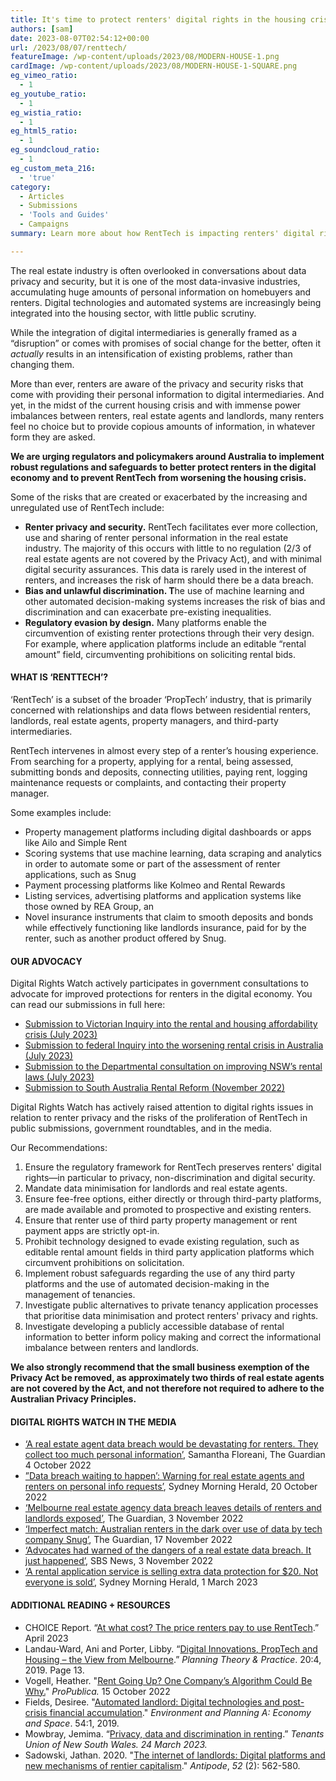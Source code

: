 ```yaml
---
title: It's time to protect renters' digital rights in the housing crisis
authors: [sam]
date: 2023-08-07T02:54:12+00:00
url: /2023/08/07/renttech/
featureImage: /wp-content/uploads/2023/08/MODERN-HOUSE-1.png
cardImage: /wp-content/uploads/2023/08/MODERN-HOUSE-1-SQUARE.png
eg_vimeo_ratio:
  - 1
eg_youtube_ratio:
  - 1
eg_wistia_ratio:
  - 1
eg_html5_ratio:
  - 1
eg_soundcloud_ratio:
  - 1
eg_custom_meta_216:
  - 'true'
category:
  - Articles
  - Submissions
  - 'Tools and Guides'
  - Campaigns
summary: Learn more about how RentTech is impacting renters' digital rights amongst the housing crisis.

---
```

The real estate industry is often overlooked in conversations about data privacy and security, but it is one of the most data-invasive industries, accumulating huge amounts of personal information on homebuyers and renters. Digital technologies and automated systems are increasingly being integrated into the housing sector, with little public scrutiny.

While the integration of digital intermediaries is generally framed as a &#8220;disruption&#8221; or comes with promises of social change for the better, often it _actually_ results in an intensification of existing problems, rather than changing them.

More than ever, renters are aware of the privacy and security risks that come with providing their personal information to digital intermediaries. And yet, in the midst of the current housing crisis and with immense power imbalances between renters, real estate agents and landlords, many renters feel no choice but to provide copious amounts of information, in whatever form they are asked.

**We are urging regulators and policymakers around Australia to implement robust regulations and safeguards to better protect renters in the digital economy and to prevent RentTech from worsening the housing crisis.**

Some of the risks that are created or exacerbated by the increasing and unregulated use of RentTech include:

  * **Renter privacy and security.** RentTech facilitates ever more collection, use and sharing of renter personal information in the real estate industry. The majority of this occurs with little to no regulation (2/3 of real estate agents are not covered by the Privacy Act), and with minimal digital security assurances. This data is rarely used in the interest of renters, and increases the risk of harm should there be a data breach.
  * **Bias and unlawful discrimination. T**he use of machine learning and other automated decision-making systems increases the risk of bias and discrimination and can exacerbate pre-existing inequalities.
  * **Regulatory evasion by design.** Many platforms enable the circumvention of existing renter protections through their very design. For example, where application platforms include an editable &#8220;rental amount&#8221; field, circumventing prohibitions on soliciting rental bids.



#### **WHAT IS &#8216;RENTTECH&#8217;?**

&#8216;RentTech&#8217; is a subset of the broader &#8216;PropTech&#8217; industry, that is primarily concerned with relationships and data flows between residential renters, landlords, real estate agents, property managers, and third-party intermediaries.

RentTech intervenes in almost every step of a renter&#8217;s housing experience. From searching for a property, applying for a rental, being assessed, submitting bonds and deposits, connecting utilities, paying rent, logging maintenance requests or complaints, and contacting their property manager.

Some examples include:

  * Property management platforms including digital dashboards or apps like Ailo and Simple Rent
  * Scoring systems that use machine learning, data scraping and analytics in order to automate some or part of the assessment of renter applications, such as Snug
  * Payment processing platforms like Kolmeo and Rental Rewards
  * Listing services, advertising platforms and application systems like those owned by REA Group, an
  * Novel insurance instruments that claim to smooth deposits and bonds while effectively functioning like landlords insurance, paid for by the renter, such as another product offered by Snug.



#### **OUR ADVOCACY**

Digital Rights Watch actively participates in government consultations to advocate for improved protections for renters in the digital economy. You can read our submissions in full here:

  * <a href="/wp-content/uploads/2023/08/Submission_-Inquiry-into-Renting-and-Housing-Affordability-in-Victoria-July-2023.pdf" target="_blank" rel="noreferrer noopener">Submission to Victorian Inquiry into the rental and housing affordability crisis (July 2023)</a>
  * <a href="/wp-content/uploads/2023/08/Submission-to-the-Senate-Inquiry-into-the-Worsening-Rental-Crisis-July-2023.pdf" target="_blank" rel="noreferrer noopener">Submission to federal Inquiry into the worsening rental crisis in Australia (July 2023)</a>
  * <a href="/wp-content/uploads/2023/08/Submission-to-the-NSW-Department-of-Customer-Services-Improving-NSW-rental-laws-consultation-August-2023.pdf" target="_blank" rel="noreferrer noopener">Submission to the Departmental consultation on improving NSW&#8217;s rental laws (July 2023)</a>
  * <a href="https://digitalrightswatch.org.au/2022/11/30/submission-residential-tenancy-reform-in-south-australia/" target="_blank" rel="noreferrer noopener">Submission to South Australia Rental Reform (November 2022)</a>

Digital Rights Watch has actively raised attention to digital rights issues in relation to renter privacy and the risks of the proliferation of RentTech in public submissions, government roundtables, and in the media.

Our Recommendations:

  1. Ensure the regulatory framework for RentTech preserves renters' digital rights—in particular to privacy, non-discrimination and digital security.
  2. Mandate data minimisation for landlords and real estate agents.
  3. Ensure fee-free options, either directly or through third-party platforms, are made available and promoted to prospective and existing renters.
  4. Ensure that renter use of third party property management or rent payment apps are strictly opt-in.
  5. Prohibit technology designed to evade existing regulation, such as editable rental amount fields in third party application platforms which circumvent prohibitions on solicitation.
  6. Implement robust safeguards regarding the use of any third party platforms and the use of automated decision-making in the management of tenancies.
  7. Investigate public alternatives to private tenancy application processes that prioritise data minimisation and protect renters' privacy and rights.
  8. Investigate developing a publicly accessible database of rental information to better inform policy making and correct the informational imbalance between renters and landlords.

**We also strongly recommend that the small business exemption of the Privacy Act be removed, as approximately two thirds of real estate agents are not covered by the Act, and not therefore not required to adhere to the Australian Privacy Principles.**



#### **DIGITAL RIGHTS WATCH IN THE MEDIA**

  * <a href="https://www.theguardian.com/commentisfree/2022/oct/04/telcos-arent-alone-in-collecting-too-much-of-our-personal-information" target="_blank" rel="noreferrer noopener">&#8216;A real estate agent data breach would be devastating for renters. They collect too much personal information&#8217;</a>, Samantha Floreani, The Guardian 4 October 2022
  * <a href="https://www.smh.com.au/property/news/data-breach-waiting-to-happen-warning-for-real-estate-agents-and-renters-on-personal-info-requests-20221019-p5br46.html" target="_blank" rel="noreferrer noopener">&#8221;Data breach waiting to happen&#8217;: Warning for real estate agents and renters on personal info requests&#8217;</a>, Sydney Morning Herald, 20 October 2022
  * <a href="https://www.theguardian.com/australia-news/2022/nov/03/melbourne-real-estate-agency-data-breach-leaves-details-of-renters-and-landlords-exposed" target="_blank" rel="noreferrer noopener">&#8216;Melbourne real estate agency data breach leaves details of renters and landlords exposed&#8217;</a>, The Guardian, 3 November 2022
  *  <a href="https://www.theguardian.com/australia-news/2022/nov/17/imperfect-match-australian-renters-in-the-dark-over-use-of-data-by-tech-company-snug" target="_blank" rel="noreferrer noopener">&#8216;Imperfect match: Australian renters in the dark over use of data by tech company Snug&#8217;</a>, The Guardian, 17 November 2022
  * <a href="https://www.sbs.com.au/news/article/advocates-had-warned-of-the-dangers-of-a-real-estate-data-breach-it-just-happened/6mlieq0g0" target="_blank" rel="noreferrer noopener">&#8216;Advocates had warned of the dangers of a real estate data breach. It just happened&#8217;</a>, SBS News, 3 November 2022
  * <a href="https://www.smh.com.au/property/news/a-rental-application-service-is-selling-extra-data-protection-for-20-not-everyone-is-sold-20230216-p5ckyy.html" target="_blank" rel="noreferrer noopener">&#8216;A rental application service is selling extra data protection for $20. Not everyone is sold&#8217;</a>, Sydney Morning Herald, 1 March 2023



#### **ADDITIONAL READING + RESOURCES**

  * CHOICE Report. &#8220;<a href="https://www.choice.com.au/consumers-and-data/data-collection-and-use/how-your-data-is-used/articles/choice-renttech-report-release" target="_blank" rel="noreferrer noopener">At what cost? The price renters pay to use RentTech</a>.&#8221; April 2023
  * Landau-Ward, Ani and Porter, Libby. &#8220;[Digital Innovations, PropTech and Housing – the View from Melbourne][1].&#8221; _Planning Theory & Practice_. 20:4, 2019. Page 13.
  * Vogell, Heather. "[Rent Going Up? One Company&#8217;s Algorithm Could Be Why.][2]" _ProPublica._ 15 October 2022
  * Fields, Desiree. "[Automated landlord: Digital technologies and post-crisis financial accumulation][3]." _Environment and Planning A: Economy and Space_. 54:1, 2019.
  * Mowbray, Jemima. &#8220;[Privacy, data and discrimination in renting][4].&#8221; _Tenants Union of New South Wales. 24 March 2023._
  * Sadowski, Jathan. 2020. "<a href="https://onlinelibrary.wiley.com/doi/abs/10.1111/anti.12595" target="_blank" rel="noreferrer noopener">The internet of landlords: Digital platforms and new mechanisms of rentier capitalism</a>." _Antipode_, _52_ (2): 562-580.

 [1]: https://www.tandfonline.com/doi/abs/10.1080/14649357.2019.1651997?role=tab&scroll=top&needAccess=true&journalCode=rptp20
 [2]: https://www.propublica.org/article/yieldstar-rent-increase-realpage-rent
 [3]: https://journals.sagepub.com/doi/10.1177/0308518X19846514
 [4]: https://www.tenants.org.au/blog/privacy-renting
